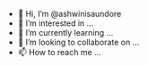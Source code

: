 - 👋 Hi, I’m @ashwinisaundore
- 👀 I’m interested in ...
- 🌱 I’m currently learning ...
- 💞️ I’m looking to collaborate on ...
- 📫 How to reach me ...

<!---
ashwinisaundore/ashwinisaundore is a ✨ special ✨ repository because its `README.md` (this file) appears on your GitHub profile.
You can click the Preview link to take a look at your changes.
--->
